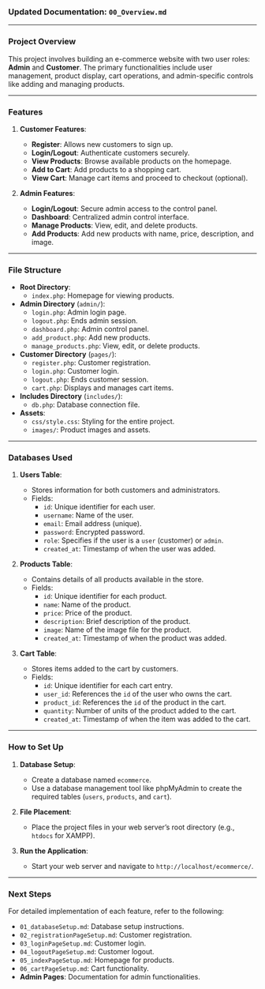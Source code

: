 ### **Updated Documentation: `00_Overview.md`**

---

### **Project Overview**
This project involves building an e-commerce website with two user roles: **Admin** and **Customer**. The primary functionalities include user management, product display, cart operations, and admin-specific controls like adding and managing products.

---

### **Features**
1. **Customer Features**:
   - **Register**: Allows new customers to sign up.
   - **Login/Logout**: Authenticate customers securely.
   - **View Products**: Browse available products on the homepage.
   - **Add to Cart**: Add products to a shopping cart.
   - **View Cart**: Manage cart items and proceed to checkout (optional).

2. **Admin Features**:
   - **Login/Logout**: Secure admin access to the control panel.
   - **Dashboard**: Centralized admin control interface.
   - **Manage Products**: View, edit, and delete products.
   - **Add Products**: Add new products with name, price, description, and image.

---

### **File Structure**
- **Root Directory**:
  - `index.php`: Homepage for viewing products.
- **Admin Directory** (`admin/`):
  - `login.php`: Admin login page.
  - `logout.php`: Ends admin session.
  - `dashboard.php`: Admin control panel.
  - `add_product.php`: Add new products.
  - `manage_products.php`: View, edit, or delete products.
- **Customer Directory** (`pages/`):
  - `register.php`: Customer registration.
  - `login.php`: Customer login.
  - `logout.php`: Ends customer session.
  - `cart.php`: Displays and manages cart items.
- **Includes Directory** (`includes/`):
  - `db.php`: Database connection file.
- **Assets**:
  - `css/style.css`: Styling for the entire project.
  - `images/`: Product images and assets.

---

### **Databases Used**

1. **Users Table**:
   - Stores information for both customers and administrators.
   - Fields:
     - `id`: Unique identifier for each user.
     - `username`: Name of the user.
     - `email`: Email address (unique).
     - `password`: Encrypted password.
     - `role`: Specifies if the user is a `user` (customer) or `admin`.
     - `created_at`: Timestamp of when the user was added.

2. **Products Table**:
   - Contains details of all products available in the store.
   - Fields:
     - `id`: Unique identifier for each product.
     - `name`: Name of the product.
     - `price`: Price of the product.
     - `description`: Brief description of the product.
     - `image`: Name of the image file for the product.
     - `created_at`: Timestamp of when the product was added.

3. **Cart Table**:
   - Stores items added to the cart by customers.
   - Fields:
     - `id`: Unique identifier for each cart entry.
     - `user_id`: References the `id` of the user who owns the cart.
     - `product_id`: References the `id` of the product in the cart.
     - `quantity`: Number of units of the product added to the cart.
     - `created_at`: Timestamp of when the item was added to the cart.

---

### **How to Set Up**
1. **Database Setup**:
   - Create a database named `ecommerce`.
   - Use a database management tool like phpMyAdmin to create the required tables (`users`, `products`, and `cart`).

2. **File Placement**:
   - Place the project files in your web server’s root directory (e.g., `htdocs` for XAMPP).

3. **Run the Application**:
   - Start your web server and navigate to `http://localhost/ecommerce/`.

---

### **Next Steps**
For detailed implementation of each feature, refer to the following:
- `01_databaseSetup.md`: Database setup instructions.
- `02_registrationPageSetup.md`: Customer registration.
- `03_loginPageSetup.md`: Customer login.
- `04_logoutPageSetup.md`: Customer logout.
- `05_indexPageSetup.md`: Homepage for products.
- `06_cartPageSetup.md`: Cart functionality.
- **Admin Pages**: Documentation for admin functionalities.
